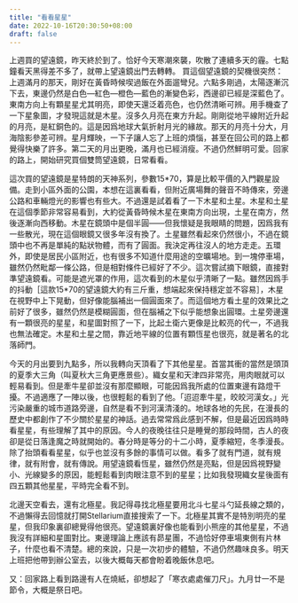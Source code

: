 ```yaml
---
title: "看看星星"
date: 2022-10-16T20:30:50+08:00
draft: false
---
```


上週買的望遠鏡，昨天終於到了。恰好今天寒潮來襲，吹散了連續多天的霾。七點鐘看天黑得差不多了，就帶上望遠鏡出門去轉轉。
買這個望遠鏡的契機很突然：上週滿月的那天，剛好在黃昏時候喫過飯在外面遛彎兒。六點多剛過，太陽逐漸沉下去，東邊仍然是白色—紅色—橙色—藍色的漸變色彩，西邊卻已經是深藍色了。東南方向上有顆星星尤其明亮，即使天還泛着亮色，也仍然清晰可辨。用手機查了一下星象圖，才發現這就是木星。沒多久月亮在東方升起。剛剛從地平線附近升起的月亮，是紅銅色的。這是因爲地球大氣折射月光的緣故。那天的月亮十分大，月海陰影參差可辨。星月輝映，一下子讓人忘了上班的煩惱，甚至在回公司的路上都覺得快樂了許多。第二天的月出更晚，滿月也已經消瘦。不過仍然鮮明可愛。回家的路上，開始研究買個雙筒望遠鏡，日常看看。

這次買的望遠鏡是星特朗的天神系列，參數15\*70，算是比較平價的入門觀星設備。走到小區外面的公園，本想在這裏看看，但附近廣場舞的聲音不時傳來，旁邊公路和車輛燈光的影響也有些大。不過還是試着看了一下木星和土星。木星和土星在這個季節非常容易看到，大約從黃昏時候木星在東南方向出現，土星在南方，然後逐漸向西移動。木星在鏡頭中是個半圓——但我懷疑是我眼睛的問題，因爲我有一些散光，現在這個眼鏡又很多年沒有換了。土星雖然看起來仍然很小，不過在鏡頭中也不再是單純的點狀物體，而有了圓面。我決定再往沒人的地方走走。五環外，即使是居民小區附近，也有很多不知道什麼用途的空曠場地。到一塊停車場，雖然仍然毗鄰一條公路，但是相對條件已經好了不少。這次嘗試摘下眼鏡，直接對準望遠鏡看。可能是遮光罩的作用，這次看到的木星似乎清晰了一點。雖然因爲手的抖動［這款15\*70的望遠鏡大約有三斤重，想端起來保持穩定並不容易］，木星在視野中上下晃動，但好像能腦補出一個圓面來了。而這個地方看土星的效果比之前好了很多，雖然仍然是模糊圓面，但在腦補之下似乎能想象出圓環。土星旁邊還有一顆很亮的星星，和星圖對照了一下，比起土衛六更像是比較亮的代一，不過我也無法確定。木星和土星之間，靠近地平線的位置有顆恆星也很亮，就是著名的北落師門。

今天的月出要到九點多，所以我轉向天頂看了下其他星星。首當其衝的當然是頭頂的夏季大三角（叫夏秋大三角更應景些）。織女星和天津四非常亮，用肉眼就可以輕易看到。但是牽牛星卻並沒有那麼顯眼，可能因爲我所處的位置東邊有路燈干擾。不過適應了一陣以後，也很輕鬆的看到了他。「迢迢牽牛星，皎皎河漢女。」光污染嚴重的城市道路旁邊，自然是看不到河漢清淺的。地球各地的先民，在漫長的歷史中都創作了不少關於星星的神話。過去常常爲此感到不解，但是最近因爲時時看星星，有些理解了其中的原因。今人的夜晚往往只是睡覺的那段時間，古人的夜卻是從日落逢魔之時就開始的。春分時是等分的十二小時，夏季縮短，冬季漫長。除了抬頭看看星星，似乎也並沒有多餘的事情可以做。看多了就有門道，就有規律，就有附會，就有傳說。用望遠鏡看恆星，雖然仍然是亮點，但是因爲視野變小、光線變多的原因，能輕鬆看到肉眼注意不到的星星；比如我發現織女星後面有四五顆其他星星，平時完全看不到。

北邊天空看去，還有北極星。我記得尋找北極星要用北斗七星斗勺延長線之類的，不過懶得去回憶就打開Stellarium直接搜索了一下。北極星其實不是特別明亮的星星，但我印象裏卻總覺得他很亮。望遠鏡裏好像也能看到小熊座的其他星星，不過我沒有詳細和星圖對比。東邊理論上應該有昴星團，不過恰好停車場東側有片林子，什麼也看不清楚。總的來說，只是一次初步的體驗，不過仍然趣味良多。明天上班把他帶到辦公室去，以後大概每天都會盼着晚飯休息吧。

又：回家路上看到路邊有人在燒紙，卻想起了「寒衣處處催刀尺」。九月廿一不是節令，大概是祭日吧。